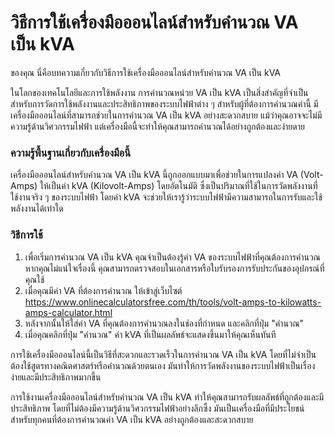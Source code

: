วิธีการใช้เครื่องมือออนไลน์สำหรับคำนวณ VA เป็น kVA
==================================================

ของคุณ นี่คือบทความเกี่ยวกับวิธีการใช้เครื่องมือออนไลน์สำหรับคำนวณ VA เป็น kVA

ในโลกของเทคโนโลยีและการใช้พลังงาน การคำนวณหน่วย VA เป็น kVA เป็นสิ่งสำคัญที่จำเป็นสำหรับการวัดการใช้พลังงานและประสิทธิภาพของระบบไฟฟ้าต่าง ๆ สำหรับผู้ที่ต้องการคำนวณค่านี้ มีเครื่องมือออนไลน์ที่สามารถช่วยในการคำนวณ VA เป็น kVA อย่างสะดวกสบาย แม้ว่าคุณอาจจะไม่มีความรู้ด้านวิศวกรรมไฟฟ้า แต่เครื่องมือนี้จะทำให้คุณสามารถคำนวณได้อย่างถูกต้องและง่ายดาย

### ความรู้พื้นฐานเกี่ยวกับเครื่องมือนี้

เครื่องมือออนไลน์สำหรับคำนวณ VA เป็น kVA นี้ถูกออกแบบมาเพื่อช่วยในการแปลงค่า VA (Volt-Amps) ให้เป็นค่า kVA (Kilovolt-Amps) โดยอัตโนมัติ ซึ่งเป็นปริมาณที่ใช้ในการวัดพลังงานที่ใช้งานจริง ๆ ของระบบไฟฟ้า โดยค่า kVA จะช่วยให้เรารู้ว่าระบบไฟฟ้ามีความสามารถในการรับและใช้พลังงานได้เท่าใด

### วิธีการใช้

1. เพื่อเริ่มการคำนวณ VA เป็น kVA คุณจำเป็นต้องรู้ค่า VA ของระบบไฟฟ้าที่คุณต้องการคำนวณ หากคุณไม่แน่ใจเรื่องนี้ คุณสามารถตรวจสอบในเอกสารหรือใบรับรองการรับประกันของอุปกรณ์ที่คุณใช้
2. เมื่อคุณมีค่า VA ที่ต้องการคำนวณ ให้เข้าสู่เว็บไซต์ <https://www.onlinecalculatorsfree.com/th/tools/volt-amps-to-kilowatts-amps-calculator.html>
3. หลังจากนั้นให้ใส่ค่า VA ที่คุณต้องการคำนวณลงในช่องที่กำหนด และคลิกที่ปุ่ม "คำนวณ"
4. เมื่อคุณคลิกที่ปุ่ม "คำนวณ" ค่า kVA ที่เป็นผลลัพธ์จะแสดงขึ้นมาให้คุณเห็นทันที

การใช้เครื่องมือออนไลน์นี้เป็นวิธีที่สะดวกและรวดเร็วในการคำนวณ VA เป็น kVA โดยที่ไม่จำเป็นต้องใช้สูตรทางคณิตศาสตร์หรือคำนวณด้วยตนเอง มันทำให้การวัดพลังงานของระบบไฟฟ้าเป็นเรื่องง่ายและมีประสิทธิภาพมากขึ้น

การใช้งานเครื่องมือออนไลน์สำหรับคำนวณ VA เป็น kVA ทำให้คุณสามารถรับผลลัพธ์ที่ถูกต้องและมีประสิทธิภาพ โดยที่ไม่ต้องมีความรู้ด้านวิศวกรรมไฟฟ้าอย่างลึกซึ้ง มันเป็นเครื่องมือที่มีประโยชน์สำหรับทุกคนที่ต้องการคำนวณค่า VA เป็น kVA อย่างถูกต้องและสะดวกสบาย
